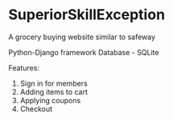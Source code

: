 # SuperiorSkillException

A grocery buying website similar to safeway

Python-Django framework
Database - SQLite

Features:
1. Sign in for members
2. Adding items to cart
3. Applying coupons
4. Checkout
